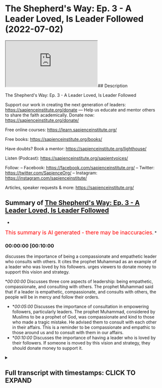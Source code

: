 # The Shepherd's Way: Ep. 3 - A Leader Loved, Is Leader Followed (2022-07-02)

<iframe loading='lazy' allow='autoplay' src='https://www.youtube.com/embed/3q47FdX6cDc'></iframe>## Description

The Shepherd's Way: Ep. 3 - A Leader Loved, Is Leader Followed

Support our work in creating the next generation of leaders:
https://sapienceinstitute.org/donate
—
Help us educate and mentor others to share the faith academically.
Donate now: https://sapienceinstitute.org/donate/ 

Free online courses: https://learn.sapienceinstitute.org/

Free books: https://sapienceinstitute.org/books/

Have doubts? Book a mentor: https://sapienceinstitute.org/lighthouse/

Listen (Podcast): https://sapienceinstitute.org/sapientvoices/

Follow:
– Facebook: https://facebook.com/sapienceinstitute.org/ 
– Twitter: https://twitter.com/SapienceOrg/ 
– Instagram: https://instagram.com/sapienceinstitute/ 

Articles, speaker requests & more: https://sapienceinstitute.org/

## Summary of [The Shepherd's Way: Ep. 3 - A Leader Loved, Is Leader Followed](https://www.youtube.com/watch?v=3q47FdX6cDc)


*

<span style="color:red; font-size:125%">This summary is AI generated - there may be inaccuracies</span>. [](/)*

### <a onclick="modifyYTiframeseektime('600')">00:00:00 [00:10:00</a>

 discusses the importance of being a compassionate and empathetic leader who consults with others. It cites the prophet Muhammad as an example of a leader who was loved by his followers.  urges viewers to donate money to support this vision and strategy.

**<a onclick="modifyYTiframeseektime('0')">00:00:00</a>* Discusses three core aspects of leadership: being empathetic, compassionate, and consulting with others. The prophet Muhammad said that if a leader is empathetic, compassionate, and consults with others, the people will be in mercy and follow their orders.
* **<a onclick="modifyYTiframeseektime('300')">00:05:00</a>* Discusses the importance of consultation in empowering followers, particularly leaders. The prophet Muhammad, considered by Muslims to be a prophet of God, was compassionate and kind to those who made a tragic mistake. He advised them to consult with each other in their affairs. This is a reminder to be compassionate and empathic to those around us and to consult with them in our affairs.
* **<a onclick="modifyYTiframeseektime('600')">00:10:00</a>* Discusses the importance of having a leader who is loved by their followers. If someone is moved by this vision and strategy, they should donate money to support it.

<details><summary><h2>Full transcript with timestamps: CLICK TO EXPAND</h2></summary>

<a onclick="modifyYTiframeseektime('14)')">0:00:14 and sisters and friends<\/a>
<a onclick="modifyYTiframeseektime('16)')">0:00:16 and welcome to the third episode<\/a>
<a onclick="modifyYTiframeseektime('19)')">0:00:19 of our hija series the shepherd's way<\/a>
<a onclick="modifyYTiframeseektime('23)')">0:00:23 now the third timeless leadership lesson<\/a>
<a onclick="modifyYTiframeseektime('26)')">0:00:26 brothers and sisters is<\/a>
<a onclick="modifyYTiframeseektime('27)')">0:00:27 a leader loved is a leader followed<\/a>
<a onclick="modifyYTiframeseektime('31)')">0:00:31 the prophet sallallahu alaihi wasallam<\/a>
<a onclick="modifyYTiframeseektime('34)')">0:00:34 said<\/a>
<a onclick="modifyYTiframeseektime('35)')">0:00:35 the best of your leaders are those whom<\/a>
<a onclick="modifyYTiframeseektime('37)')">0:00:37 you love<\/a>
<a onclick="modifyYTiframeseektime('38)')">0:00:38 and who love you<\/a>
<a onclick="modifyYTiframeseektime('40)')">0:00:40 and who invoke allah's blessings upon<\/a>
<a onclick="modifyYTiframeseektime('42)')">0:00:42 you and you invoke his blessings upon<\/a>
<a onclick="modifyYTiframeseektime('45)')">0:00:45 them and this is an authentic hadith<\/a>
<a onclick="modifyYTiframeseektime('48)')">0:00:48 narrated by muslim<\/a>
<a onclick="modifyYTiframeseektime('51)')">0:00:51 now<\/a>
<a onclick="modifyYTiframeseektime('52)')">0:00:52 given that's a reality<\/a>
<a onclick="modifyYTiframeseektime('54)')">0:00:54 we should ask ourselves the following<\/a>
<a onclick="modifyYTiframeseektime('56)')">0:00:56 question<\/a>
<a onclick="modifyYTiframeseektime('57)')">0:00:57 how do we become leaders<\/a>
<a onclick="modifyYTiframeseektime('61)')">0:01:01 that are loved<\/a>
<a onclick="modifyYTiframeseektime('63)')">0:01:03 there are three things that we have to<\/a>
<a onclick="modifyYTiframeseektime('65)')">0:01:05 internalize adopt and actualize<\/a>
<a onclick="modifyYTiframeseektime('68)')">0:01:08 number one<\/a>
<a onclick="modifyYTiframeseektime('70)')">0:01:10 we need to be empathic number two we<\/a>
<a onclick="modifyYTiframeseektime('73)')">0:01:13 need to be compassionate and committed<\/a>
<a onclick="modifyYTiframeseektime('75)')">0:01:15 to people's well-being<\/a>
<a onclick="modifyYTiframeseektime('77)')">0:01:17 number three<\/a>
<a onclick="modifyYTiframeseektime('78)')">0:01:18 we need to consult people in our affairs<\/a>
<a onclick="modifyYTiframeseektime('81)')">0:01:21 so what does it mean to be empathic<\/a>
<a onclick="modifyYTiframeseektime('83)')">0:01:23 brothers and sisters it means we have to<\/a>
<a onclick="modifyYTiframeseektime('85)')">0:01:25 seek people's context we have to<\/a>
<a onclick="modifyYTiframeseektime('88)')">0:01:28 imaginatively<\/a>
<a onclick="modifyYTiframeseektime('89)')">0:01:29 feel what they feel<\/a>
<a onclick="modifyYTiframeseektime('91)')">0:01:31 this is extremely important when it<\/a>
<a onclick="modifyYTiframeseektime('94)')">0:01:34 comes to engaging with team members or<\/a>
<a onclick="modifyYTiframeseektime('97)')">0:01:37 other human beings<\/a>
<a onclick="modifyYTiframeseektime('99)')">0:01:39 because it allows us<\/a>
<a onclick="modifyYTiframeseektime('101)')">0:01:41 to be in the right space to be able to<\/a>
<a onclick="modifyYTiframeseektime('103)')">0:01:43 connect with people<\/a>
<a onclick="modifyYTiframeseektime('105)')">0:01:45 because we're seeking the context and we<\/a>
<a onclick="modifyYTiframeseektime('108)')">0:01:48 are imaginatively trying to fill what<\/a>
<a onclick="modifyYTiframeseektime('109)')">0:01:49 they're feeling in other words we are<\/a>
<a onclick="modifyYTiframeseektime('111)')">0:01:51 taking our shoes off putting on their<\/a>
<a onclick="modifyYTiframeseektime('113)')">0:01:53 shoes<\/a>
<a onclick="modifyYTiframeseektime('114)')">0:01:54 and walking a few steps<\/a>
<a onclick="modifyYTiframeseektime('117)')">0:01:57 and the reason this is very important<\/a>
<a onclick="modifyYTiframeseektime('118)')">0:01:58 because once you understand people's<\/a>
<a onclick="modifyYTiframeseektime('120)')">0:02:00 context once you understand people's<\/a>
<a onclick="modifyYTiframeseektime('122)')">0:02:02 feelings<\/a>
<a onclick="modifyYTiframeseektime('123)')">0:02:03 once you understand people's<\/a>
<a onclick="modifyYTiframeseektime('125)')">0:02:05 intellectual social spiritual and<\/a>
<a onclick="modifyYTiframeseektime('129)')">0:02:09 emotional context the way you relate to<\/a>
<a onclick="modifyYTiframeseektime('131)')">0:02:11 them will be<\/a>
<a onclick="modifyYTiframeseektime('132)')">0:02:12 profound because you'll be relating to<\/a>
<a onclick="modifyYTiframeseektime('134)')">0:02:14 who they are<\/a>
<a onclick="modifyYTiframeseektime('136)')">0:02:16 as they are<\/a>
<a onclick="modifyYTiframeseektime('137)')">0:02:17 and you won't be relating to<\/a>
<a onclick="modifyYTiframeseektime('139)')">0:02:19 your own judgments<\/a>
<a onclick="modifyYTiframeseektime('141)')">0:02:21 of who they are this is extremely<\/a>
<a onclick="modifyYTiframeseektime('143)')">0:02:23 important with regards to developing<\/a>
<a onclick="modifyYTiframeseektime('145)')">0:02:25 empathy and establishing profound<\/a>
<a onclick="modifyYTiframeseektime('148)')">0:02:28 relationships brothers and sisters so<\/a>
<a onclick="modifyYTiframeseektime('149)')">0:02:29 what does it mean to be compassionate<\/a>
<a onclick="modifyYTiframeseektime('151)')">0:02:31 and committed to people's well-being<\/a>
<a onclick="modifyYTiframeseektime('154)')">0:02:34 well brothers and sisters the prophet<\/a>
<a onclick="modifyYTiframeseektime('155)')">0:02:35 sallallahu alaihi wasallam said<\/a>
<a onclick="modifyYTiframeseektime('162)')">0:02:42 you won't truly believe unless you love<\/a>
<a onclick="modifyYTiframeseektime('164)')">0:02:44 for your brother what you love for<\/a>
<a onclick="modifyYTiframeseektime('165)')">0:02:45 yourself and this hadith is in the<\/a>
<a onclick="modifyYTiframeseektime('167)')">0:02:47 famous collection<\/a>
<a onclick="modifyYTiframeseektime('169)')">0:02:49 of the 40 a hadith of anawi the arabin<\/a>
<a onclick="modifyYTiframeseektime('173)')">0:02:53 of annababi and and never we comments on<\/a>
<a onclick="modifyYTiframeseektime('175)')">0:02:55 this hadith and he says that this<\/a>
<a onclick="modifyYTiframeseektime('177)')">0:02:57 basically means that you want goodness<\/a>
<a onclick="modifyYTiframeseektime('179)')">0:02:59 and guidance for your brother and for<\/a>
<a onclick="modifyYTiframeseektime('181)')">0:03:01 your brother in humanity interestingly<\/a>
<a onclick="modifyYTiframeseektime('184)')">0:03:04 this is reflected in another hadith that<\/a>
<a onclick="modifyYTiframeseektime('186)')">0:03:06 is narrated by bukhari and you could<\/a>
<a onclick="modifyYTiframeseektime('188)')">0:03:08 find it in<\/a>
<a onclick="modifyYTiframeseektime('190)')">0:03:10 where the prophet sallallahu alaihi<\/a>
<a onclick="modifyYTiframeseektime('191)')">0:03:11 wasallam said<\/a>
<a onclick="modifyYTiframeseektime('192)')">0:03:12 love for the people love for humanity we<\/a>
<a onclick="modifyYTiframeseektime('196)')">0:03:16 love for yourself and the arabic is<\/a>
<a onclick="modifyYTiframeseektime('199)')">0:03:19 it's not<\/a>
<a onclick="modifyYTiframeseektime('200)')">0:03:20 like the other hadith it is<\/a>
<a onclick="modifyYTiframeseektime('202)')">0:03:22 for the people for humanity<\/a>
<a onclick="modifyYTiframeseektime('205)')">0:03:25 so the prophet sallallahu alaihi<\/a>
<a onclick="modifyYTiframeseektime('207)')">0:03:27 wasallam is basically telling us that we<\/a>
<a onclick="modifyYTiframeseektime('208)')">0:03:28 must love for others what we love for<\/a>
<a onclick="modifyYTiframeseektime('210)')">0:03:30 ourselves and in the context of the<\/a>
<a onclick="modifyYTiframeseektime('212)')">0:03:32 classical understanding in other words<\/a>
<a onclick="modifyYTiframeseektime('215)')">0:03:35 the understanding of anawi and also the<\/a>
<a onclick="modifyYTiframeseektime('217)')">0:03:37 scholar ibin<\/a>
<a onclick="modifyYTiframeseektime('220)')">0:03:40 they basically said that we must be<\/a>
<a onclick="modifyYTiframeseektime('222)')">0:03:42 committed to the well-being of other<\/a>
<a onclick="modifyYTiframeseektime('223)')">0:03:43 people in other words we want goodness<\/a>
<a onclick="modifyYTiframeseektime('225)')">0:03:45 for people and guidance for people<\/a>
<a onclick="modifyYTiframeseektime('228)')">0:03:48 this is extremely important brothers and<\/a>
<a onclick="modifyYTiframeseektime('230)')">0:03:50 sisters<\/a>
<a onclick="modifyYTiframeseektime('231)')">0:03:51 we must ooze this<\/a>
<a onclick="modifyYTiframeseektime('233)')">0:03:53 it must manifest in our way of being<\/a>
<a onclick="modifyYTiframeseektime('235)')">0:03:55 that we are sincere<\/a>
<a onclick="modifyYTiframeseektime('238)')">0:03:58 in our commitment to the well-being of<\/a>
<a onclick="modifyYTiframeseektime('240)')">0:04:00 the people that we're leading that we<\/a>
<a onclick="modifyYTiframeseektime('242)')">0:04:02 want true goodness for them and true<\/a>
<a onclick="modifyYTiframeseektime('244)')">0:04:04 guidance for them and from this<\/a>
<a onclick="modifyYTiframeseektime('246)')">0:04:06 perspective we could also develop a<\/a>
<a onclick="modifyYTiframeseektime('248)')">0:04:08 principle which is an islamic principle<\/a>
<a onclick="modifyYTiframeseektime('251)')">0:04:11 in actual fact it's a<\/a>
<a onclick="modifyYTiframeseektime('253)')">0:04:13 moral principle in islam which is<\/a>
<a onclick="modifyYTiframeseektime('255)')">0:04:15 it is better to er in mercy<\/a>
<a onclick="modifyYTiframeseektime('259)')">0:04:19 than it is to er in harshness the<\/a>
<a onclick="modifyYTiframeseektime('261)')">0:04:21 default position should be mercy<\/a>
<a onclick="modifyYTiframeseektime('263)')">0:04:23 and the thing that you fall back on all<\/a>
<a onclick="modifyYTiframeseektime('266)')">0:04:26 the time is the merciful and<\/a>
<a onclick="modifyYTiframeseektime('268)')">0:04:28 compassionate approach<\/a>
<a onclick="modifyYTiframeseektime('270)')">0:04:30 so what does it mean to consult brothers<\/a>
<a onclick="modifyYTiframeseektime('272)')">0:04:32 and sisters<\/a>
<a onclick="modifyYTiframeseektime('273)')">0:04:33 there's a beautiful verse in the quran<\/a>
<a onclick="modifyYTiframeseektime('275)')">0:04:35 in chapter 3 verse 159<\/a>
<a onclick="modifyYTiframeseektime('278)')">0:04:38 that summarizes the compassionate and<\/a>
<a onclick="modifyYTiframeseektime('280)')">0:04:40 soft-hearted nature of the prophet<\/a>
<a onclick="modifyYTiframeseektime('282)')">0:04:42 sallallahu alaihi wasallam but also his<\/a>
<a onclick="modifyYTiframeseektime('285)')">0:04:45 leadership style with regards to<\/a>
<a onclick="modifyYTiframeseektime('287)')">0:04:47 consultation<\/a>
<a onclick="modifyYTiframeseektime('289)')">0:04:49 allah subhanahu wa ta'ala says it is out<\/a>
<a onclick="modifyYTiframeseektime('292)')">0:04:52 of allah's mercy that you o prophet<\/a>
<a onclick="modifyYTiframeseektime('295)')">0:04:55 have been lenient with them had you been<\/a>
<a onclick="modifyYTiframeseektime('297)')">0:04:57 cruel or hard-hearted they would have<\/a>
<a onclick="modifyYTiframeseektime('300)')">0:05:00 certainly abandoned you so pardon them<\/a>
<a onclick="modifyYTiframeseektime('303)')">0:05:03 ask allah's forgiveness for them and<\/a>
<a onclick="modifyYTiframeseektime('305)')">0:05:05 consult with them in conducting matters<\/a>
<a onclick="modifyYTiframeseektime('308)')">0:05:08 once you make a decision put your trust<\/a>
<a onclick="modifyYTiframeseektime('310)')">0:05:10 in allah surely allah loves those who<\/a>
<a onclick="modifyYTiframeseektime('314)')">0:05:14 trust in him<\/a>
<a onclick="modifyYTiframeseektime('315)')">0:05:15 this is<\/a>
<a onclick="modifyYTiframeseektime('316)')">0:05:16 an extremely beautiful verse especially<\/a>
<a onclick="modifyYTiframeseektime('319)')">0:05:19 if you understand the context because<\/a>
<a onclick="modifyYTiframeseektime('321)')">0:05:21 the context of this verse<\/a>
<a onclick="modifyYTiframeseektime('323)')">0:05:23 is in the context of the aftermath of<\/a>
<a onclick="modifyYTiframeseektime('326)')">0:05:26 the battle of ahud what was the battle<\/a>
<a onclick="modifyYTiframeseektime('328)')">0:05:28 of uhud brothers and sisters the battle<\/a>
<a onclick="modifyYTiframeseektime('331)')">0:05:31 of ahud was a perceived loss<\/a>
<a onclick="modifyYTiframeseektime('335)')">0:05:35 because of a tragic mistake of some of<\/a>
<a onclick="modifyYTiframeseektime('338)')">0:05:38 the companions that they didn't listen<\/a>
<a onclick="modifyYTiframeseektime('340)')">0:05:40 to the prophet sallallahu alaihi who<\/a>
<a onclick="modifyYTiframeseektime('342)')">0:05:42 would send them properly<\/a>
<a onclick="modifyYTiframeseektime('344)')">0:05:44 and this is not any old mistake it's not<\/a>
<a onclick="modifyYTiframeseektime('347)')">0:05:47 coming to work late or not fulfilling<\/a>
<a onclick="modifyYTiframeseektime('349)')">0:05:49 this month's targets it was a tragic<\/a>
<a onclick="modifyYTiframeseektime('352)')">0:05:52 mistake that led to the injury of the<\/a>
<a onclick="modifyYTiframeseektime('354)')">0:05:54 prophet sallallahu alaihi wasallam and<\/a>
<a onclick="modifyYTiframeseektime('357)')">0:05:57 also the death of hamza<\/a>
<a onclick="modifyYTiframeseektime('360)')">0:06:00 his beloved uncle<\/a>
<a onclick="modifyYTiframeseektime('363)')">0:06:03 and oversee<\/a>
<a onclick="modifyYTiframeseektime('364)')">0:06:04 to the death of sahaba<\/a>
<a onclick="modifyYTiframeseektime('368)')">0:06:08 and in this context the prophet<\/a>
<a onclick="modifyYTiframeseektime('371)')">0:06:11 sallallahu alaihi wasallam<\/a>
<a onclick="modifyYTiframeseektime('374)')">0:06:14 was soft and kind to those who made that<\/a>
<a onclick="modifyYTiframeseektime('378)')">0:06:18 tragic mistake<\/a>
<a onclick="modifyYTiframeseektime('380)')">0:06:20 look at the compassion of the prophet<\/a>
<a onclick="modifyYTiframeseektime('382)')">0:06:22 salallahu alaihi wasallam how many<\/a>
<a onclick="modifyYTiframeseektime('385)')">0:06:25 leaders<\/a>
<a onclick="modifyYTiframeseektime('386)')">0:06:26 tell off their followers or their people<\/a>
<a onclick="modifyYTiframeseektime('389)')">0:06:29 when they don't fulfill certain targets<\/a>
<a onclick="modifyYTiframeseektime('392)')">0:06:32 but what happened at the battle of uhud<\/a>
<a onclick="modifyYTiframeseektime('394)')">0:06:34 is far worse<\/a>
<a onclick="modifyYTiframeseektime('396)')">0:06:36 and look at the soft-hearted nature of<\/a>
<a onclick="modifyYTiframeseektime('398)')">0:06:38 our beloved prophet sallallahu alaihi he<\/a>
<a onclick="modifyYTiframeseektime('400)')">0:06:40 will send them<\/a>
<a onclick="modifyYTiframeseektime('401)')">0:06:41 not only that<\/a>
<a onclick="modifyYTiframeseektime('402)')">0:06:42 allah tells him to forgive them<\/a>
<a onclick="modifyYTiframeseektime('406)')">0:06:46 and allah tells the prophet sallallahu<\/a>
<a onclick="modifyYTiframeseektime('408)')">0:06:48 alaihi wasallam<\/a>
<a onclick="modifyYTiframeseektime('410)')">0:06:50 to ask allah for their forgiveness<\/a>
<a onclick="modifyYTiframeseektime('414)')">0:06:54 not only that<\/a>
<a onclick="modifyYTiframeseektime('415)')">0:06:55 allah tells the prophet sallallahu<\/a>
<a onclick="modifyYTiframeseektime('417)')">0:06:57 alaihi wasallam<\/a>
<a onclick="modifyYTiframeseektime('419)')">0:06:59 to consult them<\/a>
<a onclick="modifyYTiframeseektime('422)')">0:07:02 in his affairs<\/a>
<a onclick="modifyYTiframeseektime('424)')">0:07:04 think about how important consultation<\/a>
<a onclick="modifyYTiframeseektime('427)')">0:07:07 is<\/a>
<a onclick="modifyYTiframeseektime('427)')">0:07:07 to the degree that allah advises the<\/a>
<a onclick="modifyYTiframeseektime('430)')">0:07:10 prophet sallallahu alaihi wasallam to<\/a>
<a onclick="modifyYTiframeseektime('433)')">0:07:13 consult<\/a>
<a onclick="modifyYTiframeseektime('434)')">0:07:14 the sahaba in his affairs even though<\/a>
<a onclick="modifyYTiframeseektime('437)')">0:07:17 there was a tragic mistake<\/a>
<a onclick="modifyYTiframeseektime('440)')">0:07:20 which shows the importance of<\/a>
<a onclick="modifyYTiframeseektime('441)')">0:07:21 consultation in empowering<\/a>
<a onclick="modifyYTiframeseektime('445)')">0:07:25 your followers<\/a>
<a onclick="modifyYTiframeseektime('448)')">0:07:28 so brothers and sisters consultation is<\/a>
<a onclick="modifyYTiframeseektime('451)')">0:07:31 so significant<\/a>
<a onclick="modifyYTiframeseektime('453)')">0:07:33 the reason consultation is significant<\/a>
<a onclick="modifyYTiframeseektime('455)')">0:07:35 is because<\/a>
<a onclick="modifyYTiframeseektime('456)')">0:07:36 from our perspective obviously the<\/a>
<a onclick="modifyYTiframeseektime('458)')">0:07:38 prophet salallahu had divine guidance<\/a>
<a onclick="modifyYTiframeseektime('461)')">0:07:41 but from our perspective<\/a>
<a onclick="modifyYTiframeseektime('463)')">0:07:43 we don't have knowledge of everything we<\/a>
<a onclick="modifyYTiframeseektime('466)')">0:07:46 have blind spots<\/a>
<a onclick="modifyYTiframeseektime('468)')">0:07:48 from our perspective brothers and<\/a>
<a onclick="modifyYTiframeseektime('469)')">0:07:49 sisters we need experts or we need other<\/a>
<a onclick="modifyYTiframeseektime('472)')">0:07:52 people's perspectives so they could give<\/a>
<a onclick="modifyYTiframeseektime('474)')">0:07:54 us different ways of seeing the same<\/a>
<a onclick="modifyYTiframeseektime('476)')">0:07:56 thing in order for us to have a complete<\/a>
<a onclick="modifyYTiframeseektime('479)')">0:07:59 picture or to be able to make the right<\/a>
<a onclick="modifyYTiframeseektime('481)')">0:08:01 decisions<\/a>
<a onclick="modifyYTiframeseektime('482)')">0:08:02 and consultation is so important that<\/a>
<a onclick="modifyYTiframeseektime('485)')">0:08:05 it's throughout our tradition brothers<\/a>
<a onclick="modifyYTiframeseektime('487)')">0:08:07 and sisters<\/a>
<a onclick="modifyYTiframeseektime('488)')">0:08:08 for example in a hadith narrated by<\/a>
<a onclick="modifyYTiframeseektime('490)')">0:08:10 tiramidi the prophet<\/a>
<a onclick="modifyYTiframeseektime('492)')">0:08:12 salallahu said one who is consulted is<\/a>
<a onclick="modifyYTiframeseektime('496)')">0:08:16 in a position of trust and the<\/a>
<a onclick="modifyYTiframeseektime('497)')">0:08:17 importance of consultation brothers and<\/a>
<a onclick="modifyYTiframeseektime('499)')">0:08:19 sisters is further mentioned in the<\/a>
<a onclick="modifyYTiframeseektime('501)')">0:08:21 quran in chapter 42 verse 38<\/a>
<a onclick="modifyYTiframeseektime('505)')">0:08:25 when allah says<\/a>
<a onclick="modifyYTiframeseektime('506)')">0:08:26 who respond to the lord establish prayer<\/a>
<a onclick="modifyYTiframeseektime('510)')">0:08:30 conduct their affairs by mutual<\/a>
<a onclick="modifyYTiframeseektime('512)')">0:08:32 consultation and donate from what we<\/a>
<a onclick="modifyYTiframeseektime('515)')">0:08:35 have provided them and this is in the<\/a>
<a onclick="modifyYTiframeseektime('517)')">0:08:37 context of<\/a>
<a onclick="modifyYTiframeseektime('519)')">0:08:39 allah saying that what is with the light<\/a>
<a onclick="modifyYTiframeseektime('521)')">0:08:41 is far better because in the previous<\/a>
<a onclick="modifyYTiframeseektime('523)')">0:08:43 verse not verse 37 but verse 36 allah<\/a>
<a onclick="modifyYTiframeseektime('526)')">0:08:46 says but what is with allah is far<\/a>
<a onclick="modifyYTiframeseektime('529)')">0:08:49 better and more lasting for those who<\/a>
<a onclick="modifyYTiframeseektime('531)')">0:08:51 believe and put their trust in their<\/a>
<a onclick="modifyYTiframeseektime('533)')">0:08:53 lord so if you want this long-lasting<\/a>
<a onclick="modifyYTiframeseektime('535)')">0:08:55 reward if you believe and put your trust<\/a>
<a onclick="modifyYTiframeseektime('538)')">0:08:58 in your lord then as verse 38 says<\/a>
<a onclick="modifyYTiframeseektime('542)')">0:09:02 conduct the affairs by mutual<\/a>
<a onclick="modifyYTiframeseektime('544)')">0:09:04 consultation in other words you need to<\/a>
<a onclick="modifyYTiframeseektime('546)')">0:09:06 engage in consultation<\/a>
<a onclick="modifyYTiframeseektime('548)')">0:09:08 so brothers and sisters if you want to<\/a>
<a onclick="modifyYTiframeseektime('550)')">0:09:10 be a leader that is loved then you need<\/a>
<a onclick="modifyYTiframeseektime('552)')">0:09:12 to be empathic<\/a>
<a onclick="modifyYTiframeseektime('554)')">0:09:14 be compassionate and committed to<\/a>
<a onclick="modifyYTiframeseektime('555)')">0:09:15 people's well-being and consult them in<\/a>
<a onclick="modifyYTiframeseektime('559)')">0:09:19 your affairs in the affairs of the team<\/a>
<a onclick="modifyYTiframeseektime('561)')">0:09:21 of the group or the organization<\/a>
<a onclick="modifyYTiframeseektime('564)')">0:09:24 so this is the end of episode three<\/a>
<a onclick="modifyYTiframeseektime('566)')">0:09:26 brothers and sisters but just to remind<\/a>
<a onclick="modifyYTiframeseektime('568)')">0:09:28 you again<\/a>
<a onclick="modifyYTiframeseektime('569)')">0:09:29 we are experiencing the blessed days of<\/a>
<a onclick="modifyYTiframeseektime('571)')">0:09:31 dulhija and as you know we've said this<\/a>
<a onclick="modifyYTiframeseektime('573)')">0:09:33 before that the deeds performed in these<\/a>
<a onclick="modifyYTiframeseektime('576)')">0:09:36 blessed days are more rewardable than<\/a>
<a onclick="modifyYTiframeseektime('579)')">0:09:39 deeds performed during the days of<\/a>
<a onclick="modifyYTiframeseektime('581)')">0:09:41 ramadan so brothers and sisters we ask<\/a>
<a onclick="modifyYTiframeseektime('584)')">0:09:44 you to support sapience institute this<\/a>
<a onclick="modifyYTiframeseektime('588)')">0:09:48 organization that sees a world where<\/a>
<a onclick="modifyYTiframeseektime('591)')">0:09:51 everybody receives the message of islam<\/a>
<a onclick="modifyYTiframeseektime('594)')">0:09:54 and the way we want to achieve that is<\/a>
<a onclick="modifyYTiframeseektime('596)')">0:09:56 by<\/a>
<a onclick="modifyYTiframeseektime('597)')">0:09:57 focusing on people developing and<\/a>
<a onclick="modifyYTiframeseektime('599)')">0:09:59 empowering them to be able to share<\/a>
<a onclick="modifyYTiframeseektime('601)')">0:10:01 islam academically and intellectually if<\/a>
<a onclick="modifyYTiframeseektime('605)')">0:10:05 you're touched moved and inspired by<\/a>
<a onclick="modifyYTiframeseektime('608)')">0:10:08 this vision and strategy then please<\/a>
<a onclick="modifyYTiframeseektime('610)')">0:10:10 donate now go to the button or the link<\/a>
<a onclick="modifyYTiframeseektime('614)')">0:10:14 below<\/a>
<a onclick="modifyYTiframeseektime('615)')">0:10:15 and donate a generous donation brothers<\/a>
<a onclick="modifyYTiframeseektime('618)')">0:10:18 and sisters assalamu alaikum<\/a>
<a onclick="modifyYTiframeseektime('619)')">0:10:19 warahmatullahi<\/a>
</details>
